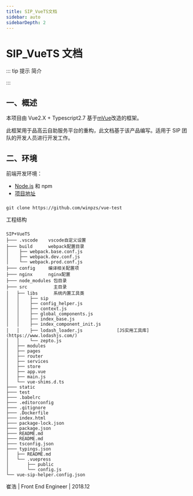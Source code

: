 ```yaml
---
title: SIP_VueTS文档
sidebar: auto
sidebarDepth: 2
---
```


# SIP_VueTS 文档

::: tip 提示
简介

:::

## 一、概述

本项目由 Vue2.X + Typescript2.7 基于[mVue](http://dev.bingocc.com/mvue/)改造的框架。

此框架用于品高云自助服务平台的重构，此文档基于该产品编写。适用于 SIP 团队的开发人员进行开发工作。

## 二、环境

前端开发环境：

- [Node.js](https://nodejs.org/en/) 和 npm
- [项目地址](https://github.com/winpzs/vue-test)

###

    git clone https://github.com/winpzs/vue-test

工程结构
 
###

    SIP+VueTS
    ├─── .vscode    vscode自定义设置
    ├─── build      webpack配置目录
    │    ├── webpack.base.conf.js
    │    ├── webpack.dev.conf.js
    │    └── webpack.prod.conf.js
    ├─── config     编译相关配置项
    ├─── nginx      nginx配置
    ├─── node_modules 包目录
    ├─── src          主目录
    │   ├── libs      系统内置工具类
    │   │    ├── sip    
    │   │    ├── config_helper.js
    │   │    ├── context.js
    │   │    ├── global_components.js
    │   │    ├── index_base.js
    │   │    ├── index_component_init.js      
    │   │    ├── lodash_loader.js             [JS实用工具库](https://www.lodashjs.com/) 
    │   │    └── zepto.js
    │   ├── modules    
    │   ├── pages
    │   ├── router
    │   ├── services
    │   ├── store
    │   ├── app.vue
    │   ├── main.js         
    │   └── vue-shims.d.ts
    ├─── static
    ├─── test
    ├─── .babelrc
    ├─── .editorconfig
    ├─── .gitignore
    ├─── .Dockerfile
    ├─── index.html
    ├─── package-lock.json
    ├─── package.json
    ├─── README.md
    ├─── README.md
    ├─── tsconfig.json
    ├─── typings.json
    │   ├── README.md
    │   └── .vuepress
    │       ├── public
    │       └── config.js
    └── vue-sip-helper.config.json

崔浩 | Front End Engineer | 2018.12
